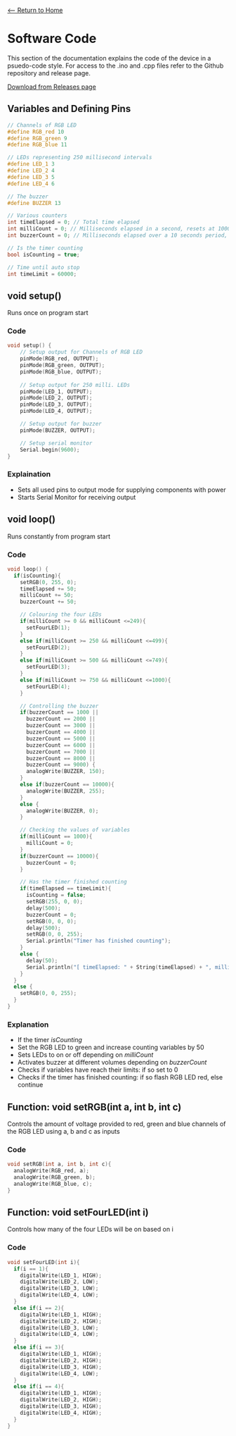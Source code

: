 [<-- Return to Home](https://exceptionhasoccured.github.io/InTime/index)

# Software Code
This section of the documentation explains the code of the device in a psuedo-code style.
For access to the .ino and .cpp files refer to the Github repository and release page.

[Download from Releases page](https://github.com/ExceptionHasOccured/InTime/releases/tag/v1.1)

## Variables and Defining Pins
```cpp
// Channels of RGB LED
#define RGB_red 10
#define RGB_green 9 
#define RGB_blue 11

// LEDs representing 250 millisecond intervals
#define LED_1 3
#define LED_2 4
#define LED_3 5
#define LED_4 6

// The buzzer
#define BUZZER 13

// Various counters
int timeElapsed = 0; // Total time elapsed
int milliCount = 0; // Milliseconds elapsed in a second, resets at 1000
int buzzerCount = 0; // Milliseconds elapsed over a 10 seconds period, resets at 10000

// Is the timer counting
bool isCounting = true;

// Time until auto stop
int timeLimit = 60000;
```

## void setup()
Runs once on program start
### Code
```cpp
void setup() {
	// Setup output for Channels of RGB LED
	pinMode(RGB_red, OUTPUT);
	pinMode(RGB_green, OUTPUT);
	pinMode(RGB_blue, OUTPUT);
	
	// Setup output for 250 milli. LEDs
	pinMode(LED_1, OUTPUT);
	pinMode(LED_2, OUTPUT);
	pinMode(LED_3, OUTPUT);
	pinMode(LED_4, OUTPUT);

	// Setup output for buzzer
	pinMode(BUZZER, OUTPUT);

	// Setup serial monitor
	Serial.begin(9600);
}
```
### Explaination
- Sets all used pins to output mode for supplying components with power
- Starts Serial Monitor for receiving output

## void loop()
Runs constantly from program start
### Code
```cpp
void loop() {
  if(isCounting){
    setRGB(0, 255, 0);
    timeElapsed += 50;
    milliCount += 50;
    buzzerCount += 50;

    // Colouring the four LEDs
    if(milliCount >= 0 && milliCount <=249){
      setFourLED(1);
    }
    else if(milliCount >= 250 && milliCount <=499){
      setFourLED(2);
    }
    else if(milliCount >= 500 && milliCount <=749){
      setFourLED(3);
    }
    else if(milliCount >= 750 && milliCount <=1000){
      setFourLED(4);
    }

    // Controlling the buzzer
    if(buzzerCount == 1000 ||
      buzzerCount == 2000 ||
      buzzerCount == 3000 ||
      buzzerCount == 4000 ||
      buzzerCount == 5000 ||
      buzzerCount == 6000 ||
      buzzerCount == 7000 ||
      buzzerCount == 8000 ||
      buzzerCount == 9000) {
      analogWrite(BUZZER, 150);
    }
    else if(buzzerCount == 10000){
      analogWrite(BUZZER, 255);
    }
    else {
      analogWrite(BUZZER, 0);
    }

    // Checking the values of variables
    if(milliCount == 1000){
      milliCount = 0;
    }
    if(buzzerCount == 10000){
      buzzerCount = 0;
    }

    // Has the timer finished counting
    if(timeElapsed == timeLimit){
      isCounting = false;
      setRGB(255, 0, 0);
      delay(500);
      buzzerCount = 0;
      setRGB(0, 0, 0);
      delay(500);
      setRGB(0, 0, 255);
      Serial.println("Timer has finished counting");
    }
    else {
      delay(50);
      Serial.println("[ timeElapsed: " + String(timeElapsed) + ", milliCount: " + String(milliCount) + ", buzzerCount: " + String(buzzerCount) + " ]");
    }
  }
  else {
    setRGB(0, 0, 255);
  }
}
```
### Explanation
- If the timer *isCounting*
- Set the RGB LED to green and increase counting variables by 50
- Sets LEDs to on or off depending on *milliCount*
- Activates buzzer at different volumes depending on *buzzerCount*
- Checks if variables have reach their limits: if so set to 0
- Checks if the timer has finished counting: if so flash RGB LED red, else continue

## Function: void setRGB(int a, int b, int c)
Controls the amount of voltage provided to red, green and blue channels of the RGB LED using a, b and c as inputs
### Code
```cpp
void setRGB(int a, int b, int c){
  analogWrite(RGB_red, a);
  analogWrite(RGB_green, b);
  analogWrite(RGB_blue, c);
}
```

## Function: void setFourLED(int i)
Controls how many of the four LEDs will be on based on i
### Code
```cpp
void setFourLED(int i){
  if(i == 1){
    digitalWrite(LED_1, HIGH);
    digitalWrite(LED_2, LOW);
    digitalWrite(LED_3, LOW);
    digitalWrite(LED_4, LOW);
  }
  else if(i == 2){
    digitalWrite(LED_1, HIGH);
    digitalWrite(LED_2, HIGH);
    digitalWrite(LED_3, LOW);
    digitalWrite(LED_4, LOW);
  }
  else if(i == 3){
    digitalWrite(LED_1, HIGH);
    digitalWrite(LED_2, HIGH);
    digitalWrite(LED_3, HIGH);
    digitalWrite(LED_4, LOW);
  }
  else if(i == 4){
    digitalWrite(LED_1, HIGH);
    digitalWrite(LED_2, HIGH);
    digitalWrite(LED_3, HIGH);
    digitalWrite(LED_4, HIGH);
  }
}
```